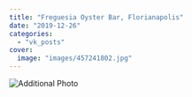 ```yaml
---
title: "Freguesia Oyster Bar, Florianapolis"
date: "2019-12-26"
categories: 
  - "vk_posts"
cover:
  image: "images/457241802.jpg"
---
```


![Additional Photo](https://vodpop.ru/wp-content/uploads/2023/07/457241803.jpg)
